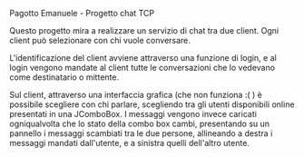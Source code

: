 Pagotto Emanuele - Progetto chat TCP

Questo progetto mira a realizzare un servizio di chat tra due client.
Ogni client può selezionare con chi vuole conversare.

L'identificazione del client avviene attraverso una funzione di login, e al login vengono mandate al client tutte le conversazioni che lo vedevano come destinatario o mittente.

Sul client, attraverso una interfaccia grafica (che non funziona :( ) è possibile scegliere con chi parlare, scegliendo tra gli utenti disponibili online presentati in una JComboBox.
I messaggi vengono invece caricati ogniqualvolta che lo stato della combo box cambi, presentando su un pannello i messaggi scambiati tra le due persone, allineando a destra i messaggi mandati dall'utente, e a sinistra quelli dell'altro utente.
